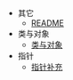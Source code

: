 * 其它
  * [README](C++程序设计/README.md)
* 类与对象
  * [类与对象](C++程序设计/类与对象/类与对象.md)
* 指针
  * [指针补充](C++程序设计/指针/指针补充.md)
